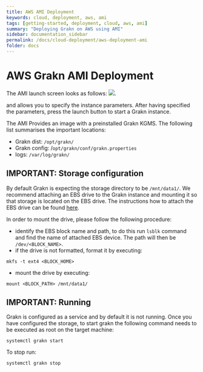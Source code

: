 ```yaml
---
title: AWS AMI Deployment
keywords: cloud, deployment, aws, ami
tags: [getting-started, deployment, cloud, aws, ami]
summary: "Deploying Grakn on AWS using AMI"
sidebar: documentation_sidebar
permalink: /docs/cloud-deployment/aws-deployment-ami
folder: docs
---
```


# AWS Grakn AMI Deployment
The AMI launch screen looks as follows:
![](/images/aws-deployment-ami-launch.png).

and allows you to specify the instance parameters. After having specified the parameters, press the launch button to start a Grakn instance.  

The AMI Provides an image with a preinstalled Grakn KGMS. The following list summarises the important locations:

- Grakn dist: `/opt/grakn/`
- Grakn config: /`opt/grakn/conf/grakn.properties`
- logs: `/var/log/grakn/`


## **IMPORTANT:** Storage configuration
By default Grakn is expecting the storage directory to be `/mnt/data1/`. We recommend attaching an EBS drive to the Grakn instance and mounting it so that storage is located on the EBS drive.
The instructions how to attach the EBS drive can be found [here](https://docs.aws.amazon.com/AWSEC2/latest/UserGuide/ebs-attaching-volume.html).

In order to mount the drive, please follow the following procedure:
* identify the EBS block name and path, to do this run `lsblk` command and find the name of attached EBS device. The path will then be `/dev/<BLOCK_NAME>`.
* if the drive is not formatted, format it by executing:
```
mkfs -t ext4 <BLOCK_HOME>
```

* mount the drive by executing:
```
mount <BLOCK_PATH> /mnt/data1/
```

## **IMPORTANT:** Running
Grakn is configured as a service and by default it is not running. Once you have configured the storage, to start grakn the following command needs to be executed as root on the target machine:
```
systemctl grakn start
```

To stop run:

```
systemctl grakn stop
```